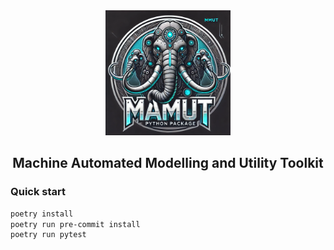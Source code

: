 <div style="text-align: center;">
  <img src="logo.webp" alt="MAMUT Logo" width="200"/>
  <h2>Machine Automated Modelling and Utility Toolkit</h2>
</div>

### Quick start
```sh
poetry install
poetry run pre-commit install
poetry run pytest
```
